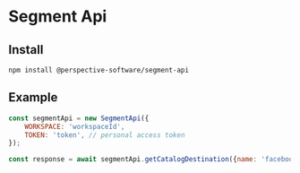 # Segment Api

## Install
```
npm install @perspective-software/segment-api
```


## Example

```javascript
const segmentApi = new SegmentApi({
    WORKSPACE: 'workspaceId',
    TOKEN: 'token', // personal access token
});

const response = await segmentApi.getCatalogDestination({name: 'facebook-pixel'});

```
